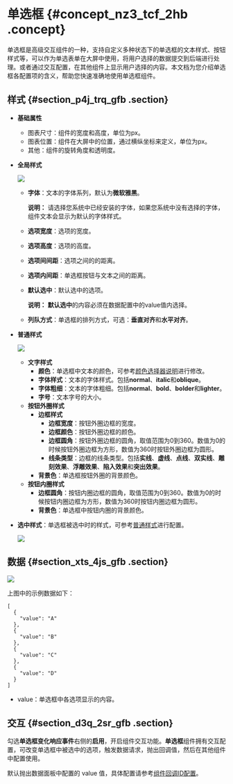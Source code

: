 # 单选框 {#concept_nz3_tcf_2hb .concept}

单选框是高级交互组件的一种，支持自定义多种状态下的单选框的文本样式、按钮样式等，可以作为单选表单在大屏中使用，将用户选择的数据提交到后端进行处理。或者通过交互配置，在其他组件上显示用户选择的内容。本文档为您介绍单选框各配置项的含义，帮助您快速准确地使用单选框组件。

## 样式 {#section_p4j_trq_gfb .section}

-   **基础属性** 

    -   图表尺寸：组件的宽度和高度，单位为px。
    -   图表位置：组件在大屏中的位置，通过横纵坐标来定义，单位为px。
    -   其他：组件的旋转角度和透明度。
-   **全局样式**

    ![](http://static-aliyun-doc.oss-cn-hangzhou.aliyuncs.com/assets/img/148035/155894140541945_zh-CN.png)

    -   **字体**：文本的字体系列，默认为**微软雅黑**。

        **说明：** 请选择您系统中已经安装的字体，如果您系统中没有选择的字体，组件文本会显示为默认的字体样式。

    -   **选项宽度**：选项的宽度。
    -   **选项高度**：选项的高度。
    -   **选项间间距**：选项之间的的距离。
    -   **选项内间距**：单选框按钮与文本之间的距离。
    -   **默认选中**：默认选中的选项。

        **说明：** **默认选中**的内容必须在数据配置中的value值内选择。

    -   **列队方式**：单选框的排列方式，可选：**垂直对齐**和**水平对齐**。
-   **普通样式**

    ![](http://static-aliyun-doc.oss-cn-hangzhou.aliyuncs.com/assets/img/148035/155894140541947_zh-CN.png)

    -   **文字样式** 
        -   **颜色**：单选框中文本的颜色，可参考[颜色选择器说明](cn.zh-CN/用户指南/组件指南/配置项说明.md#section_kdw_vj4_t2b)进行修改。
        -   **字体样式**：文本的字体样式。包括**normal**、**italic**和**oblique**。
        -   **字体粗细**：文本的字体粗细。包括**normal**、**bold**、**bolder**和**lighter**。
        -   **字号**：文本字号的大小。
    -   **按钮外圈样式** 
        -   **边框样式** 
            -   **边框宽度**：按钮外圈边框的宽度。
            -   **边框颜色**：按钮外圈边框的颜色。
            -   **边框圆角**：按钮外圈边框的圆角，取值范围为0到360。数值为0的时候按钮外圈边框为方形，数值为360时按钮外圈边框为圆形。
            -   **线条类型**：边框的线条类型。包括**实线**、**虚线**、**点线**、**双实线**、**雕刻效果**、**浮雕效果**、**陷入效果**和**突出效果**。
        -   **背景色**：单选框按钮外圈的背景颜色。
    -   **按钮内圈样式** 
        -   **边框圆角**：按钮内圈边框的圆角，取值范围为0到360。数值为0的时候按钮内圈边框为方形，数值为360时按钮内圈边框为圆形。
        -   **背景色**：单选框中按钮内圈的背景颜色。
-   **选中样式**：单选框被选中时的样式，可参考[普通样式](#putong)进行配置。

    ![](http://static-aliyun-doc.oss-cn-hangzhou.aliyuncs.com/assets/img/148035/155894140541947_zh-CN.png)


## 数据 {#section_xts_4js_gfb .section}

![](http://static-aliyun-doc.oss-cn-hangzhou.aliyuncs.com/assets/img/148035/155894140641948_zh-CN.png)

上图中的示例数据如下：

``` {#codeblock_5ms_xfm_eih}
[
  {
    "value": "A"
  },
  {
    "value": "B"
  },
  {
    "value": "C"
  },
  {
    "value": "D"
  }
]
```

-   value：单选框中各选项显示的内容。

## 交互 {#section_d3q_2sr_gfb .section}

勾选**单选框变化响应事件**右侧的**启用**，开启组件交互功能。**单选框**组件拥有交互配置，可改变单选框中被选中的选项，触发数据请求，抛出回调值，然后在其他组件中配置使用。

默认抛出数据面板中配置的 value 值，具体配置请参考[组件回调ID配置](../cn.zh-CN/最佳实践/配置数字翻牌器组件的回调ID.md#)。

